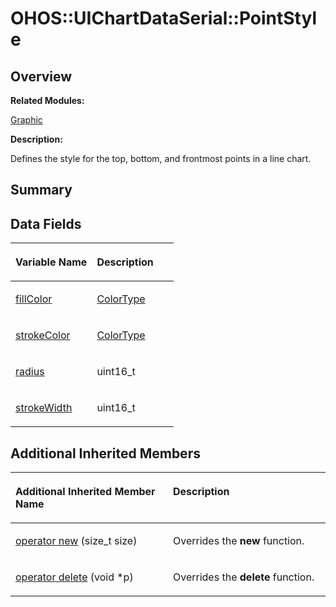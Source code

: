 # OHOS::UIChartDataSerial::PointStyle<a name="ZH-CN_TOPIC_0000001054718149"></a>

## **Overview**<a name="section465526627093534"></a>

**Related Modules:**

[Graphic](Graphic.md)

**Description:**

Defines the style for the top, bottom, and frontmost points in a line chart. 

## **Summary**<a name="section1285637508093534"></a>

## Data Fields<a name="pub-attribs"></a>

<a name="table1786310756093534"></a>
<table><thead align="left"><tr id="row636923314093534"><th class="cellrowborder" valign="top" width="50%" id="mcps1.1.3.1.1"><p id="p1662724222093534"><a name="p1662724222093534"></a><a name="p1662724222093534"></a>Variable Name</p>
</th>
<th class="cellrowborder" valign="top" width="50%" id="mcps1.1.3.1.2"><p id="p643834099093534"><a name="p643834099093534"></a><a name="p643834099093534"></a>Description</p>
</th>
</tr>
</thead>
<tbody><tr id="row1374603804093534"><td class="cellrowborder" valign="top" width="50%" headers="mcps1.1.3.1.1 "><p id="p2130828106093534"><a name="p2130828106093534"></a><a name="p2130828106093534"></a><a href="Graphic.md#gabf45efc45e3cbfe5d26072fadcb10af4">fillColor</a></p>
</td>
<td class="cellrowborder" valign="top" width="50%" headers="mcps1.1.3.1.2 "><p id="p1582228192093534"><a name="p1582228192093534"></a><a name="p1582228192093534"></a><a href="OHOS-Color32.md">ColorType</a>&nbsp;</p>
</td>
</tr>
<tr id="row372468131093534"><td class="cellrowborder" valign="top" width="50%" headers="mcps1.1.3.1.1 "><p id="p788696625093534"><a name="p788696625093534"></a><a name="p788696625093534"></a><a href="Graphic.md#ga17c691721ccd2cf76f198feef257254c">strokeColor</a></p>
</td>
<td class="cellrowborder" valign="top" width="50%" headers="mcps1.1.3.1.2 "><p id="p1362341450093534"><a name="p1362341450093534"></a><a name="p1362341450093534"></a><a href="OHOS-Color32.md">ColorType</a>&nbsp;</p>
</td>
</tr>
<tr id="row1012323829093534"><td class="cellrowborder" valign="top" width="50%" headers="mcps1.1.3.1.1 "><p id="p430049331093534"><a name="p430049331093534"></a><a name="p430049331093534"></a><a href="Graphic.md#gadae6b0762c238e13b0624fe1e9c837ab">radius</a></p>
</td>
<td class="cellrowborder" valign="top" width="50%" headers="mcps1.1.3.1.2 "><p id="p722335766093534"><a name="p722335766093534"></a><a name="p722335766093534"></a>uint16_t&nbsp;</p>
</td>
</tr>
<tr id="row1031682412093534"><td class="cellrowborder" valign="top" width="50%" headers="mcps1.1.3.1.1 "><p id="p1743872092093534"><a name="p1743872092093534"></a><a name="p1743872092093534"></a><a href="Graphic.md#ga7f91d1884015d15d1a22dd468541998e">strokeWidth</a></p>
</td>
<td class="cellrowborder" valign="top" width="50%" headers="mcps1.1.3.1.2 "><p id="p1301597857093534"><a name="p1301597857093534"></a><a name="p1301597857093534"></a>uint16_t&nbsp;</p>
</td>
</tr>
</tbody>
</table>

## Additional Inherited Members<a name="inherited"></a>

<a name="table691406902093534"></a>
<table><thead align="left"><tr id="row26577667093534"><th class="cellrowborder" valign="top" width="50%" id="mcps1.1.3.1.1"><p id="p1214705685093534"><a name="p1214705685093534"></a><a name="p1214705685093534"></a>Additional Inherited Member Name</p>
</th>
<th class="cellrowborder" valign="top" width="50%" id="mcps1.1.3.1.2"><p id="p676077054093534"><a name="p676077054093534"></a><a name="p676077054093534"></a>Description</p>
</th>
</tr>
</thead>
<tbody><tr id="row2024786447093534"><td class="cellrowborder" valign="top" width="50%" headers="mcps1.1.3.1.1 "><p id="p1247681485093534"><a name="p1247681485093534"></a><a name="p1247681485093534"></a><a href="Graphic.md#ga4854963aa969ee20a6cd174a70f5cd23">operator new</a> (size_t size)</p>
</td>
<td class="cellrowborder" valign="top" width="50%" headers="mcps1.1.3.1.2 "><p id="p793587076093534"><a name="p793587076093534"></a><a name="p793587076093534"></a>Overrides the <strong id="b2034354637093534"><a name="b2034354637093534"></a><a name="b2034354637093534"></a>new</strong> function. </p>
</td>
</tr>
<tr id="row1641278014093534"><td class="cellrowborder" valign="top" width="50%" headers="mcps1.1.3.1.1 "><p id="p1853196776093534"><a name="p1853196776093534"></a><a name="p1853196776093534"></a><a href="Graphic.md#gadf1997a0f56ac2b220e7f0f8e8e0a6ef">operator delete</a> (void *p)</p>
</td>
<td class="cellrowborder" valign="top" width="50%" headers="mcps1.1.3.1.2 "><p id="p1352044530093534"><a name="p1352044530093534"></a><a name="p1352044530093534"></a>Overrides the <strong id="b994959352093534"><a name="b994959352093534"></a><a name="b994959352093534"></a>delete</strong> function. </p>
</td>
</tr>
</tbody>
</table>

